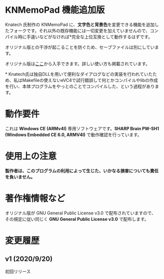 # KNMemoPad 機能追加版
Knatech 氏制作の KNMemoPad に、**文字色と背景色**を変更できる機能を追加したフォークです。それ以外の既存機能には一切変更を加えていませんので、コンパイル時に手違いなどがなければ\*完全な上位互換として動作するはずです。

オリジナル版との干渉が起こることを防ぐため、セーブファイルは別にしています。

オリジナル版は[ここ](https://bitbucket.org/knatech/brain-tools/src/master/)から入手できます。詳しい使い方も掲載されています。

\* Knatech氏は独自DLLを用いて便利なダイアログなどの実装を行われていたため、私はMakefileの使えないeVC4で試行錯誤して何とかコンパイルやlibの作成を行い、本体プログラムをやっとのことでコンパイルした、という過程があります。

# 動作要件
これは **Windows CE (ARMv4I)** 専用ソフトウェアです。**SHARP Brain PW-SH1 (Windows Embedded CE 6.0, ARMV4I)** で動作確認を行っています。

# 使用上の注意
**製作者は、このプログラムの利用によって生じた、いかなる損害についても責任を負いません。**

# 著作権情報など
オリジナル版が GNU General Public License v3.0 で配布されていますので、その規定に従い同じく **GNU General Public License v3.0** で配布します。

# 変更履歴
## v1 (2020/9/20)
初回リリース